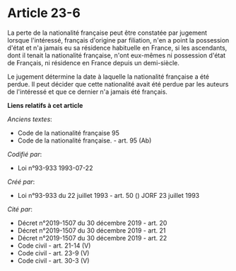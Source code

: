 # Article 23-6

La perte de la nationalité française peut être constatée par jugement lorsque l'intéressé, français d'origine par filiation,
n'en a point la possession d'état et n'a jamais eu sa résidence habituelle en France, si les ascendants, dont il tenait la
nationalité française, n'ont eux-mêmes ni possession d'état de Français, ni résidence en France depuis un demi-siècle.

Le jugement détermine la date à laquelle la nationalité française a été perdue. Il peut décider que cette nationalité avait
été perdue par les auteurs de l'intéressé et que ce dernier n'a jamais été français.

**Liens relatifs à cet article**

_Anciens textes_:

  - Code de la nationalité française 95
  - Code de la nationalité française. - art. 95 (Ab)

_Codifié par_:

  - Loi n°93-933 1993-07-22

_Créé par_:

  - Loi n°93-933 du 22 juillet 1993 - art. 50 () JORF 23 juillet 1993

_Cité par_:

  - Décret n°2019-1507 du 30 décembre 2019 - art. 20
  - Décret n°2019-1507 du 30 décembre 2019 - art. 21
  - Décret n°2019-1507 du 30 décembre 2019 - art. 22
  - Code civil - art. 21-14 (V)
  - Code civil - art. 23-9 (V)
  - Code civil - art. 30-3 (V)
